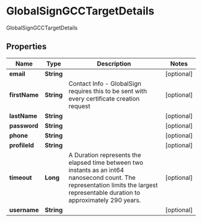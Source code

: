 

# GlobalSignGCCTargetDetails

GlobalSignGCCTargetDetails

## Properties

Name | Type | Description | Notes
------------ | ------------- | ------------- | -------------
**email** | **String** |  |  [optional]
**firstName** | **String** | Contact Info - GlobalSign requires this to be sent with every certificate creation request |  [optional]
**lastName** | **String** |  |  [optional]
**password** | **String** |  |  [optional]
**phone** | **String** |  |  [optional]
**profileId** | **String** |  |  [optional]
**timeout** | **Long** | A Duration represents the elapsed time between two instants as an int64 nanosecond count. The representation limits the largest representable duration to approximately 290 years. |  [optional]
**username** | **String** |  |  [optional]



